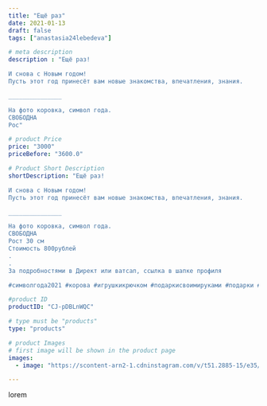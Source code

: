 ```yaml
---
title: "Ещё раз"
date: 2021-01-13
draft: false
tags: ["anastasia24lebedeva"]

# meta description
description : "Ещё раз!

И снова с Новым годом!
Пусть этот год принесёт вам новые знакомства, впечатления, знания.

_______________

На фото коровка, символ года.
СВОБОДНА
Рос"

# product Price
price: "3000"
priceBefore: "3600.0"

# Product Short Description
shortDescription: "Ещё раз!

И снова с Новым годом!
Пусть этот год принесёт вам новые знакомства, впечатления, знания.

_______________

На фото коровка, символ года.
СВОБОДНА
Рост 30 см
Стоимость 800рублей
.
. 
За подробностями в Директ или ватсап, ссылка в шапке профиля

#символгода2021 #корова #игрушкикрючком #подаркисвоимируками #подарки #ручнаяработа #длядетей #играемсдетьми #вяжуназаказ #градмастеров #амигурумисвоимируками #плюшики #вязаниедетям #своимирукамислюбовью #зефирныеигрушки #ярмаркамастеров #handmade #grad_masterov #present #toysphotography #toys #newyear"

#product ID
productID: "CJ-pDBLnWQC"

# type must be "products"
type: "products"

# product Images
# first image will be shown in the product page
images:
  - image: "https://scontent-arn2-1.cdninstagram.com/v/t51.2885-15/e35/137573518_1947671335374400_160856425505081718_n.jpg?se=7&tp=1&_nc_ht=scontent-arn2-1.cdninstagram.com&_nc_cat=104&_nc_ohc=dGu0hHhI_y0AX8R-Qpx&ccb=7-4&oh=ecd5604d19a13100a9f874988625293f&oe=60844705&ig_cache_key=MjQ4NTYwNDU3MTY4OTA4MzkwNg%3D%3D.2-ccb7-4"

---
```

lorem
